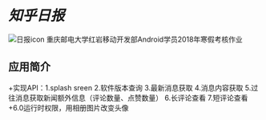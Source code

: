 # *知乎日报*
![日报icon]()
重庆邮电大学红岩移动开发部Android学员2018年寒假考核作业
## 应用简介
+实现API：1.splash sreen
2.软件版本查询
3.最新消息获取
4.消息内容获取
5.过往消息获取新闻额外信息（评论数量、点赞数量）
6.长评论查看
7.短评论查看
+6.0运行时权限，用相册图片改变头像
